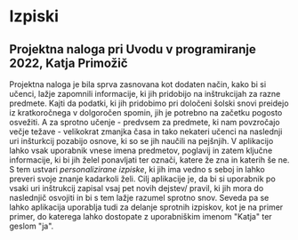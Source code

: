 # Izpiski
## Projektna naloga pri Uvodu v programiranje 2022, Katja Primožič

Projektna naloga je bila sprva zasnovana kot dodaten način, kako bi si učenci, lažje zapomnili informacije, ki jih pridobijo na inštrukcijah za razne predmete. Kajti da podatki, ki jih pridobimo pri določeni šolski snovi preidejo iz kratkoročnega v dolgoročen spomin, jih je potrebno na začetku pogosto osvežiti. A za sprotno učenje - predvsem za predmete, ki nam povzročajo večje težave - velikokrat zmanjka časa in tako nekateri učenci na naslednji uri inšturkcij pozabijo osnove, ki so se jih naučili na pejšnjih. V aplikacijo lahko vsak uporabnik vnese imena predmetov, poglavij in zatem ključne informacije, ki bi jih želel ponavljati ter označi, katere že zna in katerih še ne. S tem ustvari _personalizirane izpiske_, ki jih ima vedno s seboj in lahko preveri svoje znanje kadarkoli želi. Cilj aplikacije je, da bi si uporabnik po vsaki uri inštrukcij zapisal vsaj pet novih dejstev/ pravil, ki jih mora do naslednjič osvojiti in bi s tem lažje razumel sprotno snov.
Seveda pa se lahko aplikacija uporablja tudi za delanje sprotnih izpiskov, kot je na primer primer, do katerega lahko dostopate z uporabniškim imenom "Katja" ter geslom "ja".

